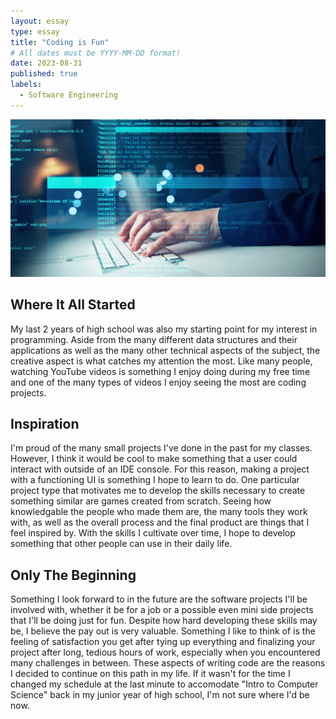 ```yaml
---
layout: essay
type: essay
title: "Coding is Fun"
# All dates must be YYYY-MM-DD format!
date: 2023-08-31
published: true
labels: 
  - Software Engineering
---
```


<img class="img-fluid" src="../img/se.png">

## Where It All Started

My last 2 years of high school was also my starting point for my interest in programming. Aside from the many different data structures and their applications as well as the many other technical aspects of the subject, the creative aspect is what catches my attention the most. Like many people, watching YouTube videos is something I enjoy doing during my free time and one of the many types of videos I enjoy seeing the most are coding projects.

## Inspiration

I'm proud of the many small projects I've done in the past for my classes. However, I think it would be cool to make something that a user could interact with outside of an IDE console. For this reason, making a project with a functioning UI is something I hope to learn to do. One particular project type that motivates me to develop the skills necessary to create something similar are games created from scratch. Seeing how knowledgable the people who made them are, the many tools they work with, as well as the overall process and the final product are things that I feel inspired by. With the skills I cultivate over time, I hope to develop something that other people can use in their daily life.

## Only The Beginning

Something I look forward to in the future are the software projects I'll be involved with, whether it be for a job or a possible even mini side projects that I'll be doing just for fun. Despite how hard developing these skills may be, I believe the pay out is very valuable. Something I like to think of is the feeling of satisfaction you get after tying up everything and finalizing your project after long, tedious hours of work, especially when you encountered many challenges in between. These aspects of writing code are the reasons I decided to continue on this path in my life. If it wasn't for the time I changed my schedule at the last minute to accomodate "Intro to Computer Science" back in my junior year of high school, I'm not sure where I'd be now. 
